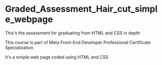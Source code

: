 # Graded_Assessment_Hair_cut_simple_webpage

This's the assessment for graduating from HTML and CSS in depth

This course is part of Meta Front-End Developer Professional Certificate Specialization

It's a smiple web page coded using HTML and CSS
